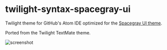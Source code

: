 twilight-syntax-spacegray-ui
============================

Twilight theme for GitHub's Atom IDE optimized for the [Spacegray UI theme](http://atom.io/packages/spacegray-dark-ui).

Ported from the Twilight TextMate theme.

![screenshot](http://ridingtheclutch.com.s3.amazonaws.com/images/twilight-syntax-spacegray-ui.png)

